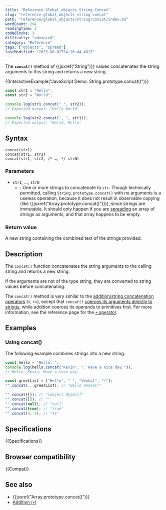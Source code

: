 ```yaml
---
title: "Reference Global_objects String Concat"
slug: "reference-global_objects-string-concat"
path: "reference/global_objects/string/concat/index.md"
wordCount: 294
readingTime: 2
codeBlocks: 3
difficulty: "advanced"
category: "Reference"
tags: ["objects", "spread"]
lastModified: "2025-08-02T14:16:44.491Z"
---
```



The **`concat()`** method of {{jsxref("String")}} values concatenates
the string arguments to this string and returns a new string.

{{InteractiveExample("JavaScript Demo: String.prototype.concat()")}}

```js interactive-example
const str1 = "Hello";
const str2 = "World";

console.log(str1.concat(" ", str2));
// Expected output: "Hello World"

console.log(str2.concat(", ", str1));
// Expected output: "World, Hello"
```

## Syntax

```js-nolint
concat(str1)
concat(str1, str2)
concat(str1, str2, /* …, */ strN)
```

### Parameters

- `str1`, …, `strN`
  - : One or more strings to concatenate to `str`. Though technically permitted, calling `String.prototype.concat()` with no arguments is a useless operation, because it does not result in observable copying (like {{jsxref("Array.prototype.concat()")}}), since strings are immutable. It should only happen if you are [spreading](/en-US/docs/Web/JavaScript/Reference/Operators/Spread_syntax) an array of strings as arguments, and that array happens to be empty.

### Return value

A new string containing the combined text of the strings provided.

## Description

The `concat()` function concatenates the string arguments to the calling string and returns a new string.

If the arguments are not of the type string, they are converted to string values before
concatenating.

The `concat()` method is very similar to the [addition/string concatenation operators](/en-US/docs/Web/JavaScript/Reference/Operators/Addition) (`+`, `+=`), except that `concat()` [coerces its arguments directly to strings](/en-US/docs/Web/JavaScript/Reference/Global_Objects/String#string_coercion), while addition coerces its operands to primitives first. For more information, see the reference page for the [`+` operator](/en-US/docs/Web/JavaScript/Reference/Operators/Addition).

## Examples

### Using concat()

The following example combines strings into a new string.

```js
const hello = "Hello, ";
console.log(hello.concat("Kevin", ". Have a nice day."));
// Hello, Kevin. Have a nice day.

const greetList = ["Hello", " ", "Venkat", "!"];
"".concat(...greetList); // "Hello Venkat!"

"".concat({}); // "[object Object]"
"".concat([]); // ""
"".concat(null); // "null"
"".concat(true); // "true"
"".concat(4, 5); // "45"
```

## Specifications

{{Specifications}}

## Browser compatibility

{{Compat}}

## See also

- {{jsxref("Array.prototype.concat()")}}
- [Addition (`+`)](/en-US/docs/Web/JavaScript/Reference/Operators/Addition)
